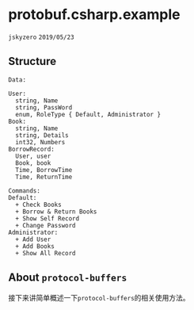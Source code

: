# protobuf.csharp.example
`jskyzero` `2019/05/23`

## Structure

```
Data:

User:
  string, Name
  string, PassWord
  enum, RoleType { Default, Administrator }
Book:
  string, Name
  string, Details
  int32, Numbers
BorrowRecord:
  User, user
  Book, book
  Time, BorrowTime
  Time, ReturnTime

Commands:
Default:
  + Check Books
  + Borrow & Return Books
  + Show Self Record
  + Change Password
Administrator:
  + Add User
  + Add Books
  + Show All Record
```

## About `protocol-buffers`

接下来讲简单概述一下`protocol-buffers`的相关使用方法。

### 